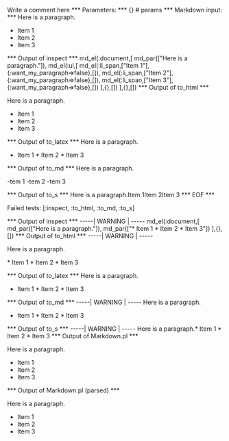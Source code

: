 Write a comment here
*** Parameters: ***
{} # params 
*** Markdown input: ***
Here is a paragraph.


   * Item 1
   * Item 2
   * Item 3

*** Output of inspect ***
md_el(:document,[
	md_par(["Here is a paragraph."]),
	md_el(:ul,[
		md_el(:li_span,["Item 1"],{:want_my_paragraph=>false},[]),
		md_el(:li_span,["Item 2"],{:want_my_paragraph=>false},[]),
		md_el(:li_span,["Item 3"],{:want_my_paragraph=>false},[])
	],{},[])
],{},[])
*** Output of to_html ***

<p>Here is a paragraph.</p>

<ul>
<li>Item 1</li>

<li>Item 2</li>

<li>Item 3</li>
</ul>

*** Output of to_latex ***
Here is a paragraph.

* Item 1 * Item 2 * Item 3


*** Output of to_md ***
Here is a paragraph.

-tem 1
-tem 2
-tem 3


*** Output of to_s ***
Here is a paragraph.Item 1Item 2Item 3
*** EOF ***




Failed tests:   [:inspect, :to_html, :to_md, :to_s] 

*** Output of inspect ***
-----| WARNING | -----
md_el(:document,[
	md_par(["Here is a paragraph."]),
	md_par(["* Item 1 * Item 2 * Item 3"])
],{},[])
*** Output of to_html ***
-----| WARNING | -----

<p>Here is a paragraph.</p>

<p>* Item 1 * Item 2 * Item 3</p>

*** Output of to_latex ***
Here is a paragraph.

* Item 1 * Item 2 * Item 3


*** Output of to_md ***
-----| WARNING | -----
Here is a paragraph.

* Item 1 * Item 2 * Item 3


*** Output of to_s ***
-----| WARNING | -----
Here is a paragraph.* Item 1 * Item 2 * Item 3
*** Output of Markdown.pl ***
<p>Here is a paragraph.</p>

<ul>
<li>Item 1</li>
<li>Item 2</li>
<li>Item 3</li>
</ul>

*** Output of Markdown.pl (parsed) ***
<p>Here is a paragraph.</p
    ><ul>
<li>Item 1</li
      >
<li>Item 2</li
      >
<li>Item 3</li
      >
</ul
  >